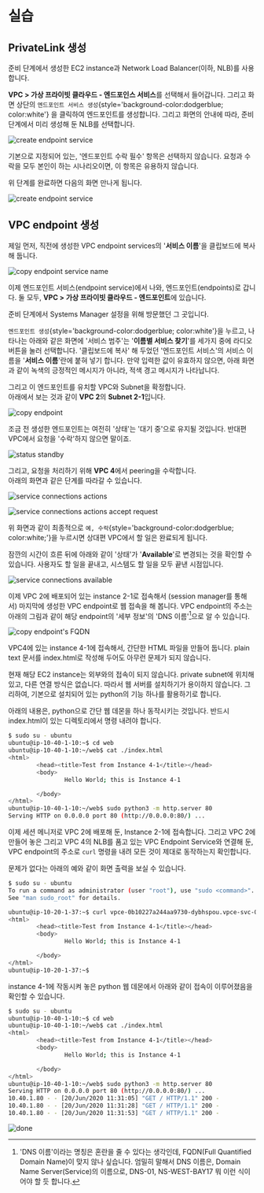 # 실습

## PrivateLink 생성

준비 단계에서 생성한 EC2 instance과 Network Load Balancer(이하, NLB)를 사용합니다.

**VPC > 가상 프라이빗 클라우드 - 엔드포인스 서비스**를 선택해서 들어갑니다.
그리고 화면 상단의 `엔드포인트 서비스 생성`{style='background-color:dodgerblue; color:white'}
을 클릭하여 엔드포인트를 생성합니다.
그리고 화면의 안내에 따라, 준비 단계에서 미리 생성해 둔 NLB를 선택합니다.

![create endpoint service](../../images/networking/privatelink/create-endpoint-service.png)

기본으로 지정되어 있는, '엔드포인트 수락 필수' 항목은 선택하지 않습니다.
요청과 수락을 모두 본인이 하는 시나리오이면, 이 항목은 유용하지 않습니다.

위 단계를 완료하면 다음의 화면 만나게 됩니다.

![create endpoint service](../../images/networking/privatelink/created-endpoint-service.png)

## VPC endpoint 생성

제일 먼저, 직전에 생성한 VPC endpoint services의 '**서비스 이름**'을 클립보드에 복사해 둡니다.

![copy endpoint service name](../../images/networking/privatelink/copy-endpoint-service-name.png)

이제 엔드포인트 서비스(endpoint service)에서 나와, 엔드포인트(endpoints)로 갑니다.
둘 모두, **VPC > 가상 프라이빗 클라우드 - 엔드포인트**에 있습니다.

준비 단계에서 Systems Manager 설정을 위해 방문했던 그 곳입니다.

`엔드포인트 생성`{style='background-color:dodgerblue; color:white'}을 누르고,
나타나는 아래와 같은 화면에 '서비스 범주'는 '**이름별 서비스 찾기**'를 세가지 중에
라디오 버튼을 눌러 선택합니다.
'클립보드에 복사' 해 두었던 '엔드포인트 서비스'의 서비스 이름을 '**서비스 이름**'란에
붙혀 넣기 합니다. 만약 입력한 값이 유효하지 않으면, 아래 화면과 같이 녹색의 긍정적인
메시지가 아니라, 적색 경고 메시지가 나타납니다.

그리고 이 엔드포인트를 유치할 VPC와 Subnet을 확정합니다.  
아래에서 보는 것과 같이 **VPC 2**의 **Subnet 2-1**입니다.

![copy endpoint](../../images/networking/privatelink/create-endpoint.png)

조금 전 생성한 엔드포인트는 여전히 '상태'는 '대기 중'으로 유지될 것입니다.
반대편 VPC에서 요청을 '수락'하지 않으면 말이죠.

![status standby](../../images/networking/privatelink/endpoint-status-standby.png)

그리고, 요청을 처리하기 위해 **VPC 4**에서 peering을 수락합니다.  
아래의 화면과 같은 단계를 따라갈 수 있습니다.

<!--
![service connections](../../images/networking/privatelink/endpoint-service-connections.png)
-->

![service connections actions](../../images/networking/privatelink/endpoint-service-connections-actions.png)

![service connections actions accept request](../../images/networking/privatelink/endpoint-service-connections-accept-request.png)

위 화면과 같이 최종적으로 `예, 수락`{style='background-color:dodgerblue; color:white;'}을
누르시면 상대편 VPC에서 할 일은 완료되게 됩니다.

잠깐의 시간이 흐른 뒤에 아래와 같이 '상태'가 '**Available**'로 변경되는 것을 확인할 수 있습니다.
사용자도 할 일을 끝내고, 시스템도 할 일을 모두 끝낸 시점입니다.

![service connections available](../../images/networking/privatelink/endpoint-service-connections-available.png)

이제 VPC 2에 배포되어 있는 instance 2-1로 접속해서 (session manager를 통해서)
마지막에 생성한 VPC endpoint로 웹 접속을 해 봅니다. VPC endpoint의 주소는 아래의 그림과 같이
해당 endpoint의 '세부 정보'의 'DNS 이름'[^1]으로 알 수 있습니다. 

[^1]: 'DNS 이름'이라는 명칭은 혼란을
    줄 수 있다는 생각인데, FQDN(Full Quantified Domain Name)이 맞지 않나 싶습니다.
    엄밀히 말해서 DNS 이름은, Domain Name Server(Service)의 이름으로, DNS-01, NS-WEST-BAY17
    뭐 이런 식이어야 할 듯 합니다.

![copy endpoint's FQDN](../../images/networking/privatelink/copy-endpoints-fqdn.png)

VPC4에 있는 instance 4-1에 접속해서, 간단한 HTML 파일을 만들어 둡니다.
plain text 문서를 index.html로 작성해 두어도 아무런 문제가 되지 않습니다.

현재 해당 EC2 instance는 외부와의 접속이 되지 않습니다. private subnet에
위치해 있고, 다른 연결 방식은 없습니다. 따라서 웹 서버를 설치하기가 용이하지 않습니다.
그리하여, 기본으로 설치되어 있는 python의 기능 하나를 활용하기로 합니다.

아래의 내용은, python으로 간단 웹 데몬을 하나 동작시키는 것입니다.
반드시 index.html이 있는 디렉토리에서 명령 내려야 합니다.

```bash
$ sudo su - ubuntu
ubuntu@ip-10-40-1-10:~$ cd web
ubuntu@ip-10-40-1-10:~/web$ cat ./index.html
<html>
        <head><title>Test from Instance 4-1</title></head>
        <body>
                Hello World; this is Instance 4-1

        </body>
</html>
ubuntu@ip-10-40-1-10:~/web$ sudo python3 -m http.server 80
Serving HTTP on 0.0.0.0 port 80 (http://0.0.0.0:80/) ...
```

이제 세션 메니저로 VPC 2에 배포해 둔, Instance 2-1에 접속합니다.
그리고 VPC 2에 만들어 놓은 그리고 VPC 4의 NLB를 품고 있는 VPC Endpoint Service와
연결해 둔, VPC endpoint의 주소로 `curl` 명령을 내려 모든 것이 제대로 동작하는지
확인합니다.

문제가 없다는 아래의 예와 같이 화면 출력을 보실 수 있습니다.

```bash
$ sudo su - ubuntu
To run a command as administrator (user "root"), use "sudo <command>".
See "man sudo_root" for details.

ubuntu@ip-10-20-1-37:~$ curl vpce-0b10227a244aa9730-dybhspou.vpce-svc-036f46495a6cabc80.ap-northeast-2.vpce.amazonaws.com
<html>
        <head><title>Test from Instance 4-1</title></head>
        <body>
                Hello World; this is Instance 4-1

        </body>
</html>
ubuntu@ip-10-20-1-37:~$ 
```
instance 4-1에 작동시켜 놓은 python 웹 데몬에서 아래와 같이 접속이 이루어졌음을 확인할 수 있습니다.

```bash
$ sudo su - ubuntu
ubuntu@ip-10-40-1-10:~$ cd web
ubuntu@ip-10-40-1-10:~/web$ cat ./index.html
<html>
        <head><title>Test from Instance 4-1</title></head>
        <body>
                Hello World; this is Instance 4-1

        </body>
</html>
ubuntu@ip-10-40-1-10:~/web$ sudo python3 -m http.server 80
Serving HTTP on 0.0.0.0 port 80 (http://0.0.0.0:80/) ...
10.40.1.80 - - [20/Jun/2020 11:31:05] "GET / HTTP/1.1" 200 -
10.40.1.80 - - [20/Jun/2020 11:31:28] "GET / HTTP/1.1" 200 -
10.40.1.80 - - [20/Jun/2020 11:31:53] "GET / HTTP/1.1" 200 -
```

![done](../../images/done.svg)